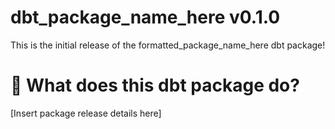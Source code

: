 # dbt_package_name_here v0.1.0
This is the initial release of the formatted_package_name_here dbt package!

# 📣 What does this dbt package do?

[Insert package release details here]